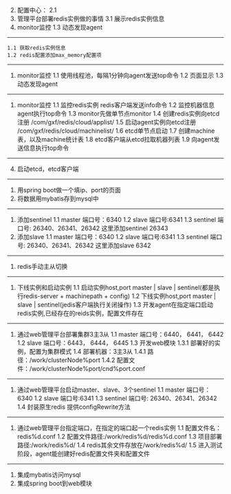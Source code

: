 2. 配置中心：
    2.1
3. 管理平台部署redis实例做的事情
    3.1 展示redis实例信息
1. monitor监控
    1.3 动态发现agent
------------------------------------------------        
    1.1 获取redis实例信息
    1.2 redis配置添加max_memory配置项
------------------------------------------------    
1. monitor监控
    1.1 使用线程池，每隔1分钟向agent发送top命令
    1.2 页面显示
    1.3 动态发现agent
------------------------------------------------
1. monitor监控
    1.1 监控redis实例 redis客户端发送info命令
    1.2 监控机器信息 agent执行top命令
    1.3 monitor先做单节点monitor
    1.4 创建redis实例向etcd注册 /com/gxf/redis/cloud/applist/
    1.5 启动agent实例向etcd注册 /com/gxf/redis/cloud/machinelist/
    1.6 etcd单节点启动
    1.7 创建machine表，以及machine统计表
    1.8 etcd客户端从etcd拉取机器列表
    1.9 向agent发送信息执行top命令     
------------------------------------------------
4. 启动etcd，etcd客户端    
------------------------------------------------
1. 用spring boot做一个填ip、port的页面
2. 将数据用mybatis存到mysql中
------------------------------------------------
1. 添加sentinel 
    1.1 master 端口号：6340
    1.2 slave 端口号:6341
    1.3 sentinel 端口号: 26340、26341、26342
    这里添加sentinel 26343
2. 添加slave
    1.1 master 端口号：6340
    1.2 slave 端口号:6341
    1.3 sentinel 端口号: 26340、26341、26342
    这里添加slave 6342
------------------------------------------------
1. redis手动主从切换
------------------------------------------------
1. 下线实例和启动实例
    1.1 启动实例host,port master | slave | sentinel(都是执行redis-server + machinepath + config)
    1.2 下线实例host,port master | slave | sentinel(jedis客户端执行关闭操作)
    1.3 开发agent在指定端口启动redis实例,已经存在的reids实例，配置文件存在
------------------------------------------------
1. 通过web管理平台部署集群3主3从
    1.1 master 端口号：6440， 6441， 6442
    1.2 slave 端口号：6443， 6444， 6445
    1.3 开发web模块
        1.3.1 部署好的实例，配置为集群模式
    1.4 部署机器：3主3从
        1.4.1 路径：/work/clusterNode%port
        1.4.2 配置文件：/work/clusterNode%port/cnd%port.conf
------------------------------------------------
1. 通过web管理平台启动master、slave、3个sentinel
    1.1 master 端口号：6340
    1.2 slave 端口号:6341
    1.3 sentinel 端口号: 26340、26341、26342
    1.4 封装原生redis 提供configRewrite方法
------------------------------------------------
1. 通过web管理平台指定端口，在指定的端口起一个redis实例
    1.1 配置文件名：redis%d.conf
    1.2 配置文件路径:/work/redis%d/redis%d.conf
    1.3 项目部署路径:/work/redis%d/
    1.4 redis其余文件存放在/work/redis%d/
    1.5 进入测试阶段，agent能创建好redis配置文件夹和配置文件
------------------------------------------------
1. 集成mybatis访问mysql
2. 集成spring boot到web模块